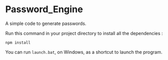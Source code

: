 # Password_Engine
A simple code to generate passwords.

Run this command in your project directory to install all the dependencies :

```
npm install
```

You can run ```launch.bat```, on Windows, as a shortcut to launch the program.